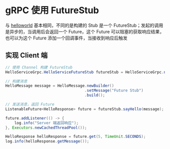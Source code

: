 # gRPC 使用 FutureStub

与 [helloworld](../helloworld) 基本相同，不同的是构建的 Stub 是一个 FutureStub；发起的调用是异步的，当调用后会返回一个 Future，这个 Future 可以阻塞的获取响应结果，也可以为这个 Future 添加一个回调事件，当接收到响应后触发

## 实现 Client 端

```java
// 使用 Channel 构建 FutureStub
HelloServiceGrpc.HelloServiceFutureStub futureStub = HelloServiceGrpc.newFutureStub(channel);

// 构建消息
HelloMessage message = HelloMessage.newBuilder()
                                   .setMessage("Future Stub")
                                   .build();

// 发送消息，返回 Future
ListenableFuture<HelloResponse> future = futureStub.sayHello(message);

future.addListener(() -> {
    log.info("Server 端返回响应");
}, Executors.newCachedThreadPool());

HelloResponse helloResponse = future.get(5, TimeUnit.SECONDS);
log.info(helloResponse.getMessage());
```